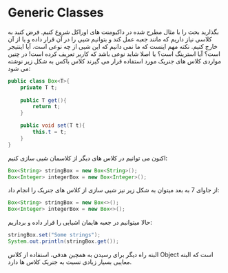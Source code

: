 # Generic Classes
بگذارید بحث را با مثال مطرح شده در داکیومنت های اوراکل شروع کنیم. فرض کنید به کلاسی نیاز داریم که مانند جعبه عمل کند و بتوانیم شیی را در آن قرار داده و یا از آن خارج کنیم. نکته مهم اینست که ما نمی دانیم که این شیی از چه نوعی است. آیا اینتیجر است؟ آیا استرینگ است؟ یا اصلا شاید نوعی باشد که کاربر تعریف کرده است! در چنین مواردی کلاس های جنریک مورد استفاده قرار می گیرند کلاس باکس به شکل زیر نوشته می شود:
```java
public class Box<T>{
    private T t;
    
    public T get(){
        return t;
    }

    public void set(T t){
        this.t = t;
    }
}
```
اکنون می توانیم در کلاس های دیگر از کلاسمان شیی سازی کنیم:
```java
Box<String> stringBox = new Box<String>();
Box<Integer> integerBox = new Box<Integer>();
```
از جاوای 7 به بعد میتوان به شکل زیر نیز شیی سازی از کلاس های جنریک را انجام داد:
```java
Box<String> stringBox = new Box<>();
Box<Integer> integerBox = new Box<>();
```
حالا میتوانیم در جعبه هایمان اشیایی را قرار داده و برداریم:
```java
stringBox.set("Some strings");
System.out.println(stringBox.get());
```
البته راه دیگر برای رسیدن به همچین هدفی، استفاده از کلاس Object است که البته معایبی بسیار زیادی نسبت به جنریک کلاس ها دارد.
